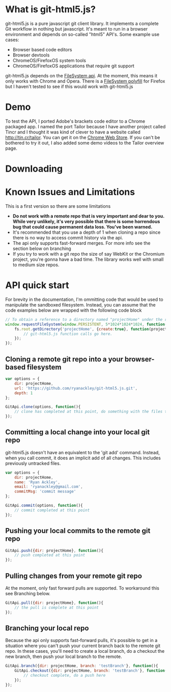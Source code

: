 # What is git-html5.js?

git-html5.js is a pure javascript git client library. It implements a complete Git workflow in nothing but javascript. It's meant to run in a browser environment and depends on so-called "html5" API's. Some example use cases:

- Browser based code editors
- Browser devtools
- ChromeOS/FirefoxOS system tools
- ChromeOS/FirefoxOS applications that require git support

git-html5.js depends on the [FileSystem api](http://www.html5rocks.com/en/tutorials/file/filesystem/). At the moment, this means it only works with Chrome and Opera. There is a [FileSystem polyfill](https://github.com/ebidel/idb.filesystem.js) for Firefox but I haven't tested to see if this would work with git-html5.js

# Demo

To test the API, I ported Adobe's brackets code editor to a Chrome packaged app. I named the port Tailor because I have another project called Tincr and I thought it was kind of clever to have a website called http://tin.cr/tailor. You can get it on the [Chrome Web Store](https://chrome.google.com/webstore/detail/tailor/mfakmogheanjhlgjhpijkhdjegllgenf). If you can't be bothered to try it out, I also added some demo videos to the Tailor overview page. 

# Downloading

# Known Issues and Limitations

This is a first version so there are some limitations

- **Do not work with a remote repo that is very important and dear to you. While very unlikely, it's very possible that there is some horrendous bug that could cause permanent data loss. You've been warned.**
- It's recommended that you use a depth of 1 when cloning a repo since there is no way to access commit history via the api.
- The api only supports fast-forward merges. For more info see the section below on branching
- If you try to work with a git repo the size of say WebKit or the Chromium project, you're gonna have a bad time. The library works well with small to medium size repos.

# API quick start

For brevity in the documentation, I'm ommitting code that would be used to manipulate the sandboxed filesystem. Instead, you can assume that the code examples below are wrapped with the following code block

```javascript
// To obtain a reference to a directory named "projectHome" under the root filesystem directory you would use the following code.
window.requestFileSystem(window.PERSISTENT, 5*1024*1024*1024, function(fs){
    fs.root.getDirectory('projectHome', {create:true}, function(projectHome){
        // git-html5.js function calls go here.
    });
});
```

## Cloning a remote git repo into a your browser-based filesystem

```javascript
var options = {
    dir: projectHome,
    url: 'https://github.com/ryanackley/git-html5.js.git',
    depth: 1
};

GitApi.clone(options, function(){ 
    // clone has completed at this point, do something with the files that have been imported into dir
});
```

## Committing a local change into your local git repo

git-html5.js doesn't have an equivalent to the 'git add' command. Instead, when you call commit, it does an implicit add of all changes. This includes previously untracked files.  

```javascript
var options = {
    dir: projectHome,
    name: 'Ryan Ackley',
    email: 'ryanackley@gmail.com',
    commitMsg: 'commit message'
};

GitApi.commit(options, function(){
    // commit completed at this point
});
```

## Pushing your local commits to the remote git repo

```javascript
GitApi.push({dir: projectHome}, function(){
    // push completed at this point
});
```

## Pulling changes from your remote git repo

At the moment, only fast forward pulls are supported. To workaround this see Branching below.

```javascript
GitApi.pull({dir: projectHome}, function(){
    // the pull is complete at this point
});
```

## Branching your local repo

Because the api only supports fast-forward pulls, it's possible to get in a situation where you can't push your current branch back to the remote git repo. In these cases, you'll need to create a local branch, do a checkout the new branch, then push your local branch to the remote.

```javascript
GitApi.branch({dir: projectHome, branch: 'testBranch'}, function(){
    GitApi.checkout({dir: projectHome, branch: 'testBranch'}, function(){  
        // checkout complete, do a push here
    });
});
``` 


